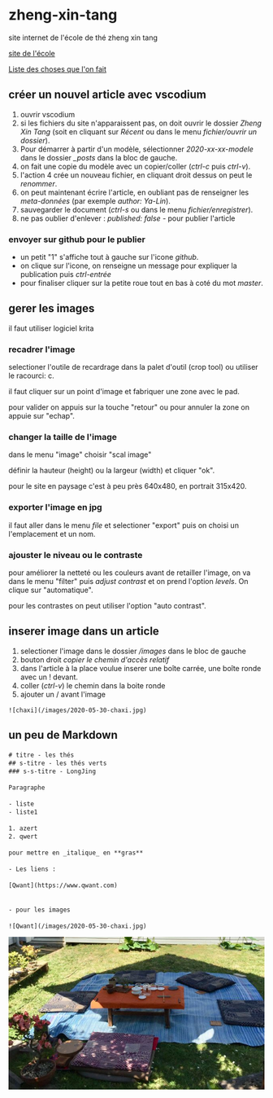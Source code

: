 # zheng-xin-tang

site internet de l'école de thé zheng xin tang

[site de l'école](http://ecoledethe.com)

[Liste des choses que l'on fait](https://github.com/ya-lin-tea/zheng-xin-tang/projects/1?fullscreen=true)

## créer un nouvel article avec vscodium

1. ouvrir vscodium
2. si les fichiers du site n'apparaissent pas, on doit ouvrir le dossier _Zheng Xin Tang_ (soit en cliquant sur _Récent_ ou dans le menu _fichier/ouvrir un dossier_).
3. Pour démarrer à partir d'un modèle, sélectionner _2020-xx-xx-modele_ dans le dossier *_posts* dans la bloc de gauche.
4. on fait une copie du modèle avec un copier/coller (_ctrl-c_ puis _ctrl-v_). 
5. l'action 4 crée un nouveau fichier, en cliquant droit dessus on peut le _renommer_.
6. on peut maintenant écrire l'article, en oubliant pas de renseigner les _meta-données_ (par exemple _author: Ya-Lin_).
7. sauvegarder le document (_ctrl-s_ ou dans le menu _fichier/enregistrer_).
8. ne pas oublier d'enlever : _published: false_ - pour publier l'article

### envoyer sur github pour le publier

- un petit "1" s'affiche tout à gauche sur l'icone _github_. 
- on clique sur l'icone, on renseigne un message pour expliquer la publication puis _ctrl-entrée_
- pour finaliser cliquer sur la petite roue tout en bas à coté du mot _master_. 

## gerer les images

il faut utiliser logiciel krita 

### recadrer l'image

selectioner l'outile de recardrage dans la palet d'outil (crop tool) ou utiliser le racourci: c.

il faut cliquer sur un point d'image et fabriquer une zone avec le pad.

pour valider on appuis sur la touche "retour" ou pour annuler la zone on appuie sur "echap".

### changer la taille de l'image

dans le menu "image" choisir "scal image" 

définir la hauteur (height) ou la largeur (width) et cliquer "ok".

pour le site en paysage c'est à peu près 640x480, en portrait 315x420.

### exporter l'image en jpg

il faut aller dans le menu _file_ et selectioner "export" puis on choisi un l'emplacement et un nom.

### ajouster le niveau ou le contraste

pour améliorer la netteté ou les couleurs avant de retailler l'image, on va dans le menu "filter" puis _adjust contrast_ et on prend l'option _levels_. On clique sur "automatique".

pour les contrastes on peut utiliser l'option "auto contrast".

## inserer image dans un article

1. selectioner l'image dans le dossier _/images_ dans le bloc de gauche
2. bouton droit _copier le chemin d'accès relatif_
3. dans l'article à la place voulue inserer une boîte carrée, une boîte ronde avec un ! devant. 
4. coller (_ctrl-v_) le chemin dans la boite ronde
5. ajouter un / avant l'image

```
![chaxi](/images/2020-05-30-chaxi.jpg)
```

## un peu de Markdown

```
# titre - les thés
## s-titre - les thés verts
### s-s-titre - LongJing

Paragraphe

- liste
- liste1

1. azert
2. qwert

pour mettre en _italique_ en **gras**

- Les liens :

[Qwant](https://www.qwant.com)


- pour les images

![Qwant](/images/2020-05-30-chaxi.jpg)

```
![Qwant](/images/2020-05-30-chaxi.jpg)

